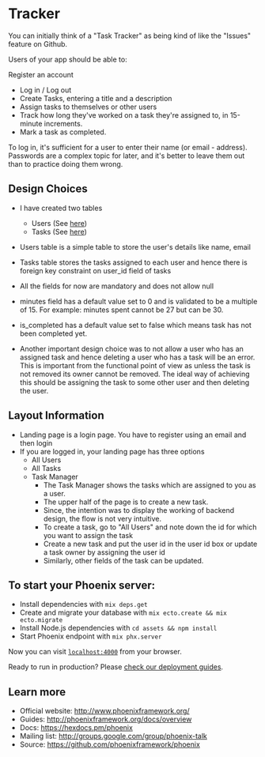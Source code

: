 # Tracker
You can initially think of a "Task Tracker" as being kind of like the "Issues" feature on Github.

Users of your app should be able to:

Register an account
- Log in / Log out
- Create Tasks, entering a title and a description
- Assign tasks to themselves or other users
- Track how long they've worked on a task they're assigned to, in 15-minute increments.
- Mark a task as completed.

To log in, it's sufficient for a user to enter their name (or email - address). Passwords are a complex topic for later, and it's better to leave them out than to practice doing them wrong.

## Design Choices
- I have created two tables
  - Users (See [here](priv/repo/migrations/20180219072958_create_users.exs))
  - Tasks (See [here](priv/repo/migrations/20180219075410_create_tasks.exs))

- Users table is a simple table to store the user's details like name, email
- Tasks table stores the tasks assigned to each user and hence there is foreign key constraint on user_id field of tasks
- All the fields for now are mandatory and does not allow null
- minutes field has a default value set to 0 and is validated to be a multiple of 15. For example: minutes spent cannot be 27 but can be 30.
- is_completed has a default value set to false which means task has not been completed yet.

- Another important design choice was to not allow a user who has an assigned task and hence deleting a user who has a task will be an error. This is important from the functional point of view as unless the task is not removed its owner cannot be removed. The ideal way of achieving this should be assigning the task to some other user and then deleting the user.

## Layout Information
- Landing page is a login page. You have to register using an email and then login
- If you are logged in, your landing page has three options
  - All Users
  - All Tasks
  - Task Manager
    - The Task Manager shows the tasks which are assigned to you as a user.
    - The upper half of the page is to create a new task.
    - Since, the intention was to display the working of backend design, the flow is not very intuitive.
    - To create a task, go to "All Users" and note down the id for which you want to assign the task
    - Create a new task and put the user id in the user id box or update a task owner by assigning the user id
    - Similarly, other fields of the task can be updated.

## To start your Phoenix server:

  * Install dependencies with `mix deps.get`
  * Create and migrate your database with `mix ecto.create && mix ecto.migrate`
  * Install Node.js dependencies with `cd assets && npm install`
  * Start Phoenix endpoint with `mix phx.server`

Now you can visit [`localhost:4000`](http://localhost:4000) from your browser.

Ready to run in production? Please [check our deployment guides](http://www.phoenixframework.org/docs/deployment).

## Learn more

  * Official website: http://www.phoenixframework.org/
  * Guides: http://phoenixframework.org/docs/overview
  * Docs: https://hexdocs.pm/phoenix
  * Mailing list: http://groups.google.com/group/phoenix-talk
  * Source: https://github.com/phoenixframework/phoenix
